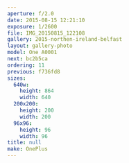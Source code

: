 ```yaml
---
aperture: f/2.0
date: 2015-08-15 12:21:10
exposure: 1/2600
file: IMG_20150815_122108
gallery: 2015-northen-ireland-belfast
layout: gallery-photo
model: One A0001
next: bc2b5ca
ordering: 11
previous: f736fd8
sizes:
  640w:
    height: 864
    width: 640
  200x200:
    height: 200
    width: 200
  96x96:
    height: 96
    width: 96
title: null
make: OnePlus
---
```

